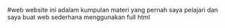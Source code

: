 #web
website ini adalam kumpulan materi yang pernah saya pelajari dan saya buat web sederhana menggunakan  full html
